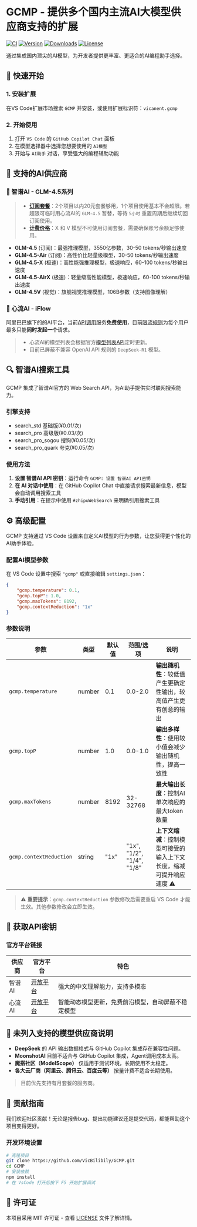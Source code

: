 # GCMP - 提供多个国内主流AI大模型供应商支持的扩展

[![CI](https://github.com/VicBilibily/GCMP/actions/workflows/ci.yml/badge.svg)](https://github.com/VicBilibily/GCMP/actions)
[![Version](https://img.shields.io/visual-studio-marketplace/v/vicanent.gcmp?color=blue&label=Version)](https://marketplace.visualstudio.com/items?itemName=vicanent.gcmp)
[![Downloads](https://img.shields.io/visual-studio-marketplace/d/vicanent.gcmp?color=green&label=Downloads)](https://marketplace.visualstudio.com/items?itemName=vicanent.gcmp)
[![License](https://img.shields.io/github/license/VicBilibily/GCMP?color=orange&label=License)](https://github.com/VicBilibily/GCMP/blob/main/LICENSE)

通过集成国内顶尖的AI模型，为开发者提供更丰富、更适合的AI编程助手选择。

## 🚀 快速开始

### 1. 安装扩展

在VS Code扩展市场搜索 `GCMP` 并安装，或使用扩展标识符：`vicanent.gcmp`

### 2. 开始使用

1. 打开 `VS Code` 的 `GitHub Copilot Chat` 面板
2. 在模型选择器中选择您想要使用的 `AI模型`
3. 开始与 `AI助手` 对话，享受强大的编程辅助功能

## 🤖 支持的AI供应商

### 🧠 智谱AI - GLM-4.5系列

> - [**订阅套餐**](https://bigmodel.cn/claude-code)：2个项目以内20元套餐够用，1个项目使用基本不会超限。若超限可临时用心流AI的 `GLM-4.5` 暂替，等待 `5小时` 重置周期后继续切回订阅使用。
> - [**计费价格**](https://bigmodel.cn/pricing)：X 和 V 模型不可使用订阅套餐，需要确保账号余额足够使用。

- **GLM-4.5** (订阅)：最强推理模型，3550亿参数，30-50 tokens/秒输出速度
- **GLM-4.5-Air** (订阅)：高性价比轻量级模型，30-50 tokens/秒输出速度
- **GLM-4.5-X** (极速)：高性能强推理模型，极速响应，60-100 tokens/秒输出速度
- **GLM-4.5-AirX** (极速)：轻量级高性能模型，极速响应，60-100 tokens/秒输出速度
- **GLM-4.5V** (视觉)：旗舰视觉推理模型，106B参数（支持图像理解）

### 💫 心流AI - iFlow

阿里巴巴旗下的的AI平台，当前[API调用](https://platform.iflow.cn/docs/)服务**免费使用**，目前[限流规则](https://platform.iflow.cn/docs/limitSpeed)为每个用户最多只能**同时发起一个**请求。

> - 心流AI的模型列表会根据官方[模型列表API](https://platform.iflow.cn/models)定时更新。
> - 目前已屏蔽不兼容 OpenAI API 规则的 `DeepSeek-R1` 模型。

## 🔍 智谱AI搜索工具

GCMP 集成了智谱AI官方的 Web Search API，为AI助手提供实时联网搜索能力。

### 引擎支持

- search_std 基础版(¥0.01/次)
- search_pro 高级版(¥0.03/次)
- search_pro_sogou 搜狗(¥0.05/次)
- search_pro_quark 夸克(¥0.05/次)

### 使用方法

1. **设置 智谱AI API 密钥**：运行命令 `GCMP: 设置 智谱AI API密钥`
2. **在 AI 对话中使用**：在 GitHub Copilot Chat 中直接请求搜索最新信息，模型会自动调用搜索工具
3. **手动引用**：在提示中使用 `#zhipuWebSearch` 来明确引用搜索工具

## ⚙️ 高级配置

GCMP 支持通过 VS Code 设置来自定义AI模型的行为参数，让您获得更个性化的AI助手体验。

### 配置AI模型参数

在 VS Code 设置中搜索 `"gcmp"` 或直接编辑 `settings.json`：

```json
{
    "gcmp.temperature": 0.1,
    "gcmp.topP": 1.0,
    "gcmp.maxTokens": 8192,
    "gcmp.contextReduction": "1x"
}
```

### 参数说明

| 参数                    | 类型   | 默认值 | 范围/选项                 | 说明                                                                  |
| ----------------------- | ------ | ------ | ------------------------- | --------------------------------------------------------------------- |
| `gcmp.temperature`      | number | 0.1    | 0.0-2.0                   | **输出随机性**：较低值产生更确定性输出，较高值产生更有创意的输出      |
| `gcmp.topP`             | number | 1.0    | 0.0-1.0                   | **输出多样性**：使用较小值会减少输出随机性，提高一致性                |
| `gcmp.maxTokens`        | number | 8192   | 32-32768                  | **最大输出长度**：控制AI单次响应的最大token数量                       |
| `gcmp.contextReduction` | string | "1x"   | "1x", "1/2", "1/4", "1/8" | **上下文缩减**：控制模型可接受的输入上下文长度，缩减可提升响应速度 ⚠️ |

> ⚠️ **重要提示**：`gcmp.contextReduction` 参数修改后需要重启 VS Code 才能生效。其他参数修改会立即生效。

## 🔑 获取API密钥

### 官方平台链接

| 供应商 | 官方平台                               | 特色                                               |
| ------ | -------------------------------------- | -------------------------------------------------- |
| 智谱AI | [开放平台](https://open.bigmodel.cn/)  | 强大的中文理解能力，支持多模态                     |
| 心流AI | [开放平台](https://platform.iflow.cn/) | 智能动态模型更新，免费前沿模型，自动屏蔽不稳定模型 |

## 🚫 未列入支持的模型供应商说明

- **DeepSeek** 的 API 输出数据格式与 GitHub Copilot 集成存在兼容性问题。
- **MoonshotAI** 目前不适合与 GitHub Copilot 集成，Agent调用成本太高。
- **魔搭社区（ModelScope）** 仅适用于测试环境，长期使用不太稳定。
- **各大云厂商（阿里云、腾讯云、百度云等）** 按量计费不适合长期使用。

> 目前优先支持有月套餐的服务商。

## 🤝 贡献指南

我们欢迎社区贡献！无论是报告bug、提出功能建议还是提交代码，都能帮助这个项目变得更好。

### 开发环境设置

```bash
# 克隆项目
git clone https://github.com/VicBilibily/GCMP.git
cd GCMP
# 安装依赖
npm install
# 在 VsCode 打开后按下 F5 开始扩展调试
```

## 📄 许可证

本项目采用 MIT 许可证 - 查看 [LICENSE](LICENSE) 文件了解详情。
